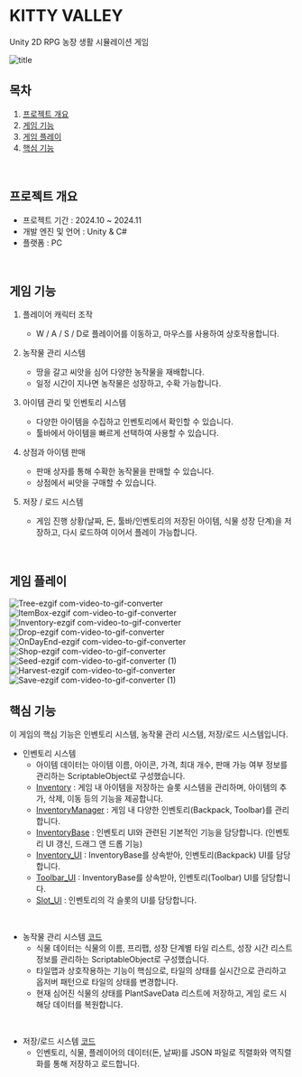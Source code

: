 # KITTY VALLEY
<a name="readme-top"></a>

<p>
  Unity 2D RPG 농장 생활 시뮬레이션 게임
</p>

![title](https://github.com/user-attachments/assets/c899b047-01b7-4f7f-b0ea-0be394a1c65f)
<br/>

<!-- TABLE OF CONTENTS -->

## 목차

1. [프로젝트 개요](#Intro)
2. [게임 기능](#Features)
3. [게임 플레이](#Play)
4. [핵심 기능](#CoreFeatures)
<br/>

<a name="Intro"></a>
## 프로젝트 개요
- 프로젝트 기간 : 2024.10 ~ 2024.11
- 개발 엔진 및 언어 : Unity & C#
- 플랫폼 : PC

<br/>

<a name="Features"></a>
## 게임 기능
1. 플레이어 캐릭터 조작
    - W / A / S / D로 플레이어를 이동하고, 마우스를 사용하여 상호작용합니다.
      
2. 농작물 관리 시스템
    - 땅을 갈고 씨앗을 심어 다양한 농작물을 재배합니다.
    - 일정 시간이 지나면 농작물은 성장하고, 수확 가능합니다.
      
3. 아이템 관리 및 인벤토리 시스템
    - 다양한 아이템을 수집하고 인벤토리에서 확인할 수 있습니다.
    - 툴바에서 아이템을 빠르게 선택하여 사용할 수 있습니다.
      
4. 상점과 아이템 판매
    - 판매 상자를 통해 수확한 농작물을 판매할 수 있습니다.
    - 상점에서 씨앗을 구매할 수 있습니다.
      
4. 저장 / 로드 시스템
    - 게임 진행 상황(날짜, 돈, 툴바/인벤토리의 저장된 아이템, 식물 성장 단계)을 저장하고, 다시 로드하여 이어서 플레이 가능합니다.

<br/>

<a name="Play"></a>
## 게임 플레이

![Tree-ezgif com-video-to-gif-converter](https://github.com/user-attachments/assets/4eb5383d-9b33-4093-98c6-539f1de4a0bf)
![ItemBox-ezgif com-video-to-gif-converter](https://github.com/user-attachments/assets/ea50d89d-af3f-4b14-a8f4-59d0cf22aab4)
![Inventory-ezgif com-video-to-gif-converter](https://github.com/user-attachments/assets/eebd03e8-8ed2-4d68-b263-6b0919d09028)
![Drop-ezgif com-video-to-gif-converter](https://github.com/user-attachments/assets/b3056266-edd1-45dc-b7d6-3e4219514c54)
![OnDayEnd-ezgif com-video-to-gif-converter](https://github.com/user-attachments/assets/d8cd3d1c-a4d2-4ba5-85b6-cf9f5ed0a107)
![Shop-ezgif com-video-to-gif-converter](https://github.com/user-attachments/assets/7ef89135-b101-45d4-bdd9-6c82a6117b93)
![Seed-ezgif com-video-to-gif-converter (1)](https://github.com/user-attachments/assets/daceb67b-afc3-4b5d-9099-e7f3cc0c56c2)
![Harvest-ezgif com-video-to-gif-converter](https://github.com/user-attachments/assets/c7731736-6ee0-42b2-90a8-224095f02e6f)
![Save-ezgif com-video-to-gif-converter (1)](https://github.com/user-attachments/assets/5ab81b3a-c02f-4457-bfc0-52af5845fd55)
<br/>

<a name="CoreFeatures"></a>
## 핵심 기능
이 게임의 핵심 기능은 인벤토리 시스템, 농작물 관리 시스템, 저장/로드 시스템입니다.

- 인벤토리 시스템
    - 아이템 데이터는 아이템 이름, 아이콘, 가격, 최대 개수, 판매 가능 여부 정보를 관리하는 ScriptableObject로 구성했습니다.
    - [Inventory](https://github.com/haaaabin/Valley/blob/main/Assets/Scripts/Inventory/Inventory.cs) : 게임 내 아이템을 저장하는 슬롯 시스템을 관리하며, 아이템의 추가, 삭제, 이동 등의 기능을 제공합니다.
    - [InventoryManager](https://github.com/haaaabin/Valley/blob/main/Assets/Scripts/Inventory/InventoryManager.cs) : 게임 내 다양한 인벤토리(Backpack, Toolbar)를 관리합니다.
    - [InventoryBase](https://github.com/haaaabin/Valley/blob/main/Assets/Scripts/Inventory/InventoryBase.cs) : 인벤토리 UI와 관련된 기본적인 기능을 담당합니다. (인벤토리 UI 갱신, 드래그 앤 드롭 기능)
    - [Inventory_UI](https://github.com/haaaabin/Valley/blob/main/Assets/Scripts/Inventory/Inventory_UI.cs) : InventoryBase를 상속받아, 인벤토리(Backpack) UI를 담당합니다.
    - [Toolbar_UI](https://github.com/haaaabin/Valley/blob/main/Assets/Scripts/Inventory/Toolbar_UI.cs) : InventoryBase를 상속받아, 인벤토리(Toolbar) UI를 담당합니다.
    - [Slot_UI](https://github.com/haaaabin/Valley/blob/main/Assets/Scripts/Inventory/Slot_UI.cs) : 인벤토리의 각 슬롯의 UI를 담당합니다.

<br/>
 
- 농작물 관리 시스템 [코드](https://github.com/haaaabin/KITTY_VALLEY/blob/main/Assets/Scripts/Plant/PlantGrowthManager.cs)
    - 식물 데이터는 식물의 이름, 프리팹, 성장 단계별 타일 리스트, 성장 시간 리스트 정보를 관리하는 ScriptableObject로 구성했습니다.
    - 타일맵과 상호작용하는 기능이 핵심으로, 타일의 상태를 실시간으로 관리하고 옵저버 패턴으로 타일의 상태를 변경합니다.
    - 현재 심어진 식물의 상태를 PlantSaveData 리스트에 저장하고, 게임 로드 시 해당 데이터를 복원합니다.

<br/>
 
-  저장/로드 시스템 [코드](https://github.com/haaaabin/KITTY_VALLEY/blob/main/Assets/Scripts/SaveData.cs)
    - 인벤토리, 식물, 플레이어의 데이터(돈, 날짜)를 JSON 파일로 직렬화와 역직렬화를 통해 저장하고 로드합니다.
